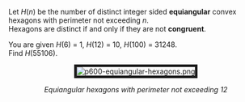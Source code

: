 <p>Let <var>H</var>(<var>n</var>) be the number of distinct integer sided <b>equiangular</b> convex hexagons with perimeter not exceeding <var>n</var>.<br />
Hexagons are distinct if and only if they are not <b>congruent</b>.</p>

<p>You are given <var>H</var>(6) = 1, <var>H</var>(12) = 10, <var>H</var>(100) = 31248.<br />
Find <var>H</var>(55106).</p>

<div style="text-align:center;">
<img src="project/images/p600_equiangular_hexagons.png" alt="p600-equiangular-hexagons.png" border="5" />
<p><i>Equiangular hexagons with perimeter not exceeding 12</i></p>
</div>


